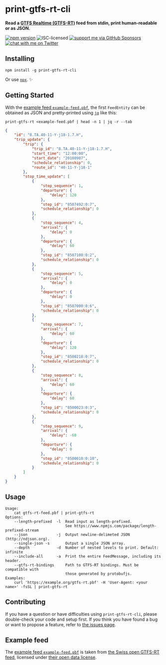 # print-gtfs-rt-cli

**Read a [GTFS Realtime (GTFS-RT)](https://gtfs.org/documentation/realtime/reference/) feed from stdin, print human-readable or as JSON.**

[![npm version](https://img.shields.io/npm/v/print-gtfs-rt-cli.svg)](https://www.npmjs.com/package/print-gtfs-rt-cli)
![ISC-licensed](https://img.shields.io/github/license/derhuerst/print-gtfs-rt-cli.svg)
[![support me via GitHub Sponsors](https://img.shields.io/badge/support%20me-donate-fa7664.svg)](https://github.com/sponsors/derhuerst)
[![chat with me on Twitter](https://img.shields.io/badge/chat%20with%20me-on%20Twitter-1da1f2.svg)](https://twitter.com/derhuerst)


## Installing

```shell
npm install -g print-gtfs-rt-cli
```

Or use [`npx`](https://npmjs.com/package/npx). ✨


## Getting Started

With the [example feed `example-feed.pbf`](example-feed.pbf), the first `FeedEntity` can be obtained as JSON and pretty-printed using [`jq`](https://jqlang.github.io/jq/) like this:

```shell
print-gtfs-rt <example-feed.pbf | head -n 1 | jq -r --tab
```

```json
{
    "id": "8.TA.40-11-Y-j18-1.7.H",
    "trip_update": {
        "trip": {
            "trip_id": "8.TA.40-11-Y-j18-1.7.H",
            "start_time": "12:00:00",
            "start_date": "20180907",
            "schedule_relationship": 0,
            "route_id": "40-11-Y-j18-1"
        },
        "stop_time_update": [
            {
                "stop_sequence": 1,
                "departure": {
                    "delay": 120
                },
                "stop_id": "8507492:0:7",
                "schedule_relationship": 0
            },
            {
                "stop_sequence": 4,
                "arrival": {
                    "delay": 0
                },
                "departure": {
                    "delay": 60
                },
                "stop_id": "8507100:0:2",
                "schedule_relationship": 0
            },
            {
                "stop_sequence": 5,
                "arrival": {
                    "delay": 0
                },
                "departure": {
                    "delay": 0
                },
                "stop_id": "8507000:0:6",
                "schedule_relationship": 0
            },
            {
                "stop_sequence": 7,
                "arrival": {
                    "delay": 60
                },
                "departure": {
                    "delay": 120
                },
                "stop_id": "8500218:0:7",
                "schedule_relationship": 0
            },
            {
                "stop_sequence": 8,
                "arrival": {
                    "delay": 60
                },
                "departure": {
                    "delay": 60
                },
                "stop_id": "8500023:0:3",
                "schedule_relationship": 0
            },
            {
                "stop_sequence": 9,
                "arrival": {
                    "delay": -60
                },
                "departure": {
                    "delay": 0
                },
                "stop_id": "8500010:0:10",
                "schedule_relationship": 0
            }
        ]
    }
}
```


## Usage

```
Usage:
    cat gtfs-rt-feed.pbf | print-gtfs-rt
Options:
    --length-prefixed  -l  Read input as length-prefixed.
                           See https://www.npmjs.com/package/length-prefixed-stream
    --json             -j  Output newline-delimeted JSON (http://ndjson.org).
    --single-json -s       Output a single JSON array.
    --depth            -d  Number of nested levels to print. Default: infinite
    --include-all      -a  Print the entire FeedMessage, including its header.
    --gtfs-rt-bindings     Path to GTFS-RT bindings. Must be compatible with
                           those generated by protobufjs.
Examples:
    curl 'https://example.org/gtfs-rt.pbf' -H 'User-Agent: <your name>' -fsSL | print-gtfs-rt
```


## Contributing

If you have a question or have difficulties using `print-gtfs-rt-cli`, please double-check your code and setup first. If you think you have found a bug or want to propose a feature, refer to [the issues page](https://github.com/derhuerst/print-gtfs-rt-cli/issues).


## Example feed

The [example feed `example-feed.pbf`](example-feed.pbf) is taken from [the Swiss open GTFS-RT feed](https://opentransportdata.swiss/en/dataset/gtfsrt), licensed under [their open data license](https://opentransportdata.swiss/en/terms-of-use/).
